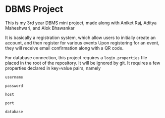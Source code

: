 # DBMS Project

This is my 3rd year DBMS mini project, made along with Aniket Raj, Aditya Maheshwari, and Alok Bhawankar

It is basically a registration system, which allow users to initially create an account, and then register for various events
Upon registering for an event, they will receive email confirmation along with a QR code.

For database connection, this project requires a `login.properties` file placed in the root of the repository. It will be ignored by git. It requires a few properties declared in key=value pairs, namely

`username`

`password`

`host`

`port`

`database`